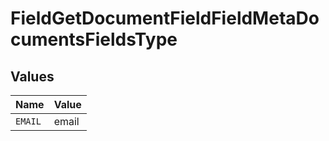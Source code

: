 # FieldGetDocumentFieldFieldMetaDocumentsFieldsType


## Values

| Name    | Value   |
| ------- | ------- |
| `EMAIL` | email   |